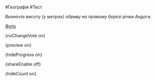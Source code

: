 #Географія #Тест

*Визначте висоту (у метрах) обриву на правому березі річки Андоги.*

[Фото](https://zno.osvita.ua//doc/images/znotest/68/6855/49_52.jpg)

{noChangeVote on}

{preview on}

{hideProgress on}

{shareEnable off}

{hideCount on}

